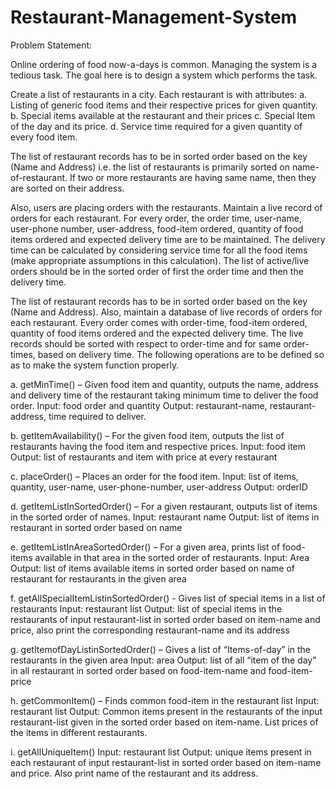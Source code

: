 # Restaurant-Management-System

Problem Statement:

Online ordering of food now-a-days is common. Managing the system is a tedious task. The goal here is to design a system which performs the task.

Create a list of restaurants in a city. Each restaurant is with attributes:
a. Listing of generic food items and their respective prices for given quantity.
b. Special items available at the restaurant and their prices
c. Special Item of the day and its price.
d. Service time required for a given quantity of every food item.

The list of restaurant records has to be in sorted order based on the key (Name and Address) i.e. the list of restaurants is primarily sorted on name-of-restaurant. If two or more restaurants are having same name, then they are sorted on their address.

Also, users are placing orders with the restaurants. Maintain a live record of orders for each restaurant. For every order, the order time, user-name, user-phone number, user-address, food-item ordered, quantity of food items ordered and expected delivery time are to be maintained. The delivery time can be calculated by considering service time for all the food items (make appropriate assumptions in this calculation). The list of active/live orders should be in the sorted order of first the order time and then the delivery time.

The list of restaurant records has to be in sorted order based on the key (Name and Address).
Also, maintain a database of live records of orders for each restaurant. Every order comes with order-time, food-item ordered, quantity of food items ordered and the expected delivery time. The live records should be sorted with respect to order-time and for same order- times, based on delivery time.
The following operations are to be defined so as to make the system function properly.

a. getMinTime() – Given food item and quantity, outputs the name, address and delivery time of the restaurant taking minimum time to deliver the food order.
Input: food order and quantity
Output: restaurant-name, restaurant-address, time required to deliver.

b. getItemAvailability() – For the given food item, outputs the list of restaurants having the food item and respective prices.
Input: food item
Output: list of restaurants and item with price at every restaurant

c. placeOrder() – Places an order for the food item.
Input: list of items, quantity, user-name, user-phone-number, user-address
Output: orderID

d. getItemListInSortedOrder() – For a given restaurant, outputs list of items in the sorted order of names.
Input: restaurant name
Output: list of items in restaurant in sorted order based on name

e. getItemListInAreaSortedOrder() – For a given area, prints list of food-items available in that area in the sorted order of restaurants.
Input: Area
Output: list of items available items in sorted order based on name of restaurant for restaurants in the given area

f. getAllSpecialItemListinSortedOrder() - Gives list of special items in a list of restaurants
Input: restaurant list
Output: list of special items in the restaurants of input restaurant-list in sorted order based on item-name and price, also print the corresponding restaurant-name and its address

g. getItemofDayListinSortedOrder() – Gives a list of “Items-of-day” in the restaurants in the given area
Input: area
Output: list of all “item of the day” in all restaurant in sorted order based on food-item-name and food-item-price

h. getCommonItem() – Finds common food-item in the restaurant list
Input: restaurant list
Output: Common items present in the restaurants of the input restaurant-list given in the sorted order based on item-name. List prices of the items in different restaurants.

i. getAllUniqueItem()
Input: restaurant list
Output: unique items present in each restaurant of input restaurant-list in sorted order based on item-name and price. Also print name of the restaurant and its address.
